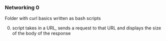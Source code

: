 ### Networking 0
Folder with curl basics written as bash scripts

0. script takes in a URL, sends a request to that URL and displays the size of the body of the response
